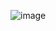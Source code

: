 ![image](https://github.com/arkadiysudarikov/weatherkit-app/assets/382532/25384fa2-040a-4347-85a7-372d0f661537)
